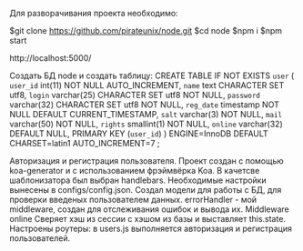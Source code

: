 Для разворачивания проекта необходимо:

$git clone https://github.com/pirateunix/node.git
$cd node
$npm i
$npm start

http://localhost:5000/

Coздать БД node и создать таблицу:
CREATE TABLE IF NOT EXISTS `user` (
  `user_id` int(11) NOT NULL AUTO_INCREMENT,
  `name` text CHARACTER SET utf8,
  `login` varchar(25) CHARACTER SET utf8 NOT NULL,
  `password` varchar(32) CHARACTER SET utf8 NOT NULL,
  `reg_date` timestamp NOT NULL DEFAULT CURRENT_TIMESTAMP,
  `salt` varchar(3) NOT NULL,
  `mail` varchar(50) NOT NULL,
  `rights` smallint(1) NOT NULL,
  `online` varchar(32) DEFAULT NULL,
  PRIMARY KEY (`user_id`)
) ENGINE=InnoDB  DEFAULT CHARSET=latin1 AUTO_INCREMENT=7 ;

Авторизация и регистрация пользователя. Проект создан с помощью koa-generator и с использованием фрэймвёрка Koa.
В качетсве шаблонизатора был выбран handlebars. Необходимые настройки вынесены в configs/config.json.
Создал модели для работы с БД, для проверки введеных пользователем данных. errorHandler - мой middleware,
создан для отслеживания ошибок и вывода их. Middleware online Сверяет хэш из сессии с хэшом из базы и выставляет this.state.
Настроены роутеры: в users.js выполняется авторизация и регистрация пользователей.
